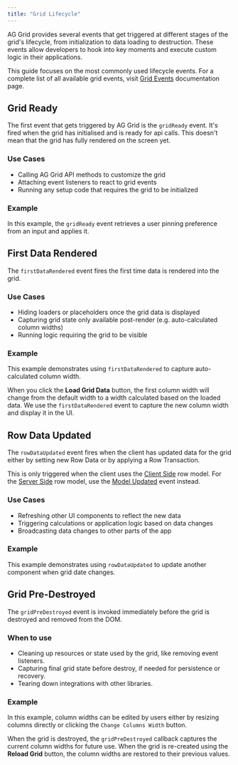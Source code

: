 ```yaml
---
title: "Grid Lifecycle"
---
```


AG Grid provides several events that get triggered at different stages of the grid's lifecycle, from initialization 
to data loading to destruction. These events allow developers to hook into key moments and execute custom logic in their
applications.

This guide focuses on the most commonly used lifecycle events.
For a complete list of all available grid events, visit [Grid Events](/grid-events/) documentation page.

## Grid Ready

The first event that gets triggered by AG Grid is the `gridReady` event.
It's fired when the grid has initialised and is ready for api calls.
This doesn't mean that the grid has fully rendered on the screen yet.

### Use Cases

* Calling AG Grid API methods to customize the grid
* Attaching event listeners to react to grid events
* Running any setup code that requires the grid to be initialized

### Example

In this example, the `gridReady` event retrieves a user pinning preference from an input and applies it.

<grid-example title='Using Grid Ready Event' name='grid-ready' type='mixed'></grid-example>

## First Data Rendered

The `firstDataRendered` event fires the first time data is rendered into the grid.

### Use Cases

* Hiding loaders or placeholders once the grid data is displayed
* Capturing grid state only available post-render (e.g. auto-calculated column widths)
* Running logic requiring the grid to be visible

### Example

This example demonstrates using `firstDataRendered` to capture auto-calculated column width.

When you click the __Load Grid Data__ button, the first column width will change from the default width to a width 
calculated based on the loaded data. We use the `firstDataRendered` event to capture the new column width and display
it in the UI.

<grid-example title='Using Grid Ready Event' name='first-data-rendered' type='mixed'></grid-example>

## Row Data Updated

The `rowDataUpdated` event fires when the client has updated data for the grid either by setting new Row Data or by
applying a Row Transaction.

This is only triggered when the client uses the [Client Side](/client-side-model/) row model.
For the [Server Side](/server-side-model/) row model, use the [Model Updated](/grid-events/model-updated/) event instead.

### Use Cases

* Refreshing other UI components to reflect the new data
* Triggering calculations or application logic based on data changes
* Broadcasting data changes to other parts of the app

### Example

This example demonstrates using `rowDataUpdated` to update another component when grid date changes.

<grid-example title='Using Grid Ready Event' name='row-data-updated' type='mixed'></grid-example>

## Grid Pre-Destroyed

The `gridPreDestroyed` event is invoked immediately before the grid is destroyed and removed from the DOM.

### When to use

* Cleaning up resources or state used by the grid, like removing event listeners.
* Capturing final grid state before destroy, if needed for persistence or recovery.
* Tearing down integrations with other libraries.

### Example

In this example, column widths can be edited by users either by resizing columns directly or clicking
the `Change Columns Width` button.

When the grid is destroyed, the `gridPreDestroyed` callback captures the current column widths for future use.
When the grid is re-created using the __Reload Grid__ button, the column widths are restored to their previous values.

<grid-example title='Using Grid Ready Event' name='grid-pre-destroyed' type='mixed'></grid-example>
